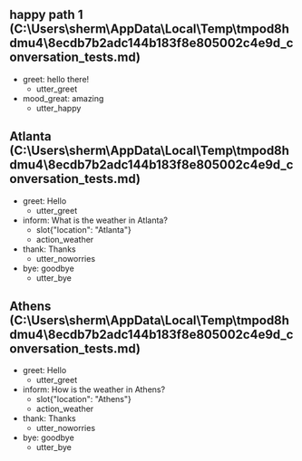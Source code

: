 ## happy path 1 (C:\Users\sherm\AppData\Local\Temp\tmpod8hdmu4\8ecdb7b2adc144b183f8e805002c4e9d_conversation_tests.md)
* greet: hello there!
    - utter_greet
* mood_great: amazing   <!-- predicted: greet: amazing -->
    - utter_happy   <!-- predicted: utter_greet -->


## Atlanta (C:\Users\sherm\AppData\Local\Temp\tmpod8hdmu4\8ecdb7b2adc144b183f8e805002c4e9d_conversation_tests.md)
* greet: Hello
    - utter_greet
* inform: What is the weather in Atlanta?   <!-- predicted: inform: What is the weather in [Atlanta](location)? -->
    - slot{"location": "Atlanta"}
    - action_weather   <!-- predicted: action_listen -->
* thank: Thanks
    - utter_noworries   <!-- predicted: action_listen -->
* bye: goodbye
    - utter_bye


## Athens (C:\Users\sherm\AppData\Local\Temp\tmpod8hdmu4\8ecdb7b2adc144b183f8e805002c4e9d_conversation_tests.md)
* greet: Hello
    - utter_greet
* inform: How is the weather in Athens?   <!-- predicted: inform: How is the weather in [Athens](location)? -->
    - slot{"location": "Athens"}
    - action_weather   <!-- predicted: action_listen -->
* thank: Thanks
    - utter_noworries   <!-- predicted: action_listen -->
* bye: goodbye
    - utter_bye


